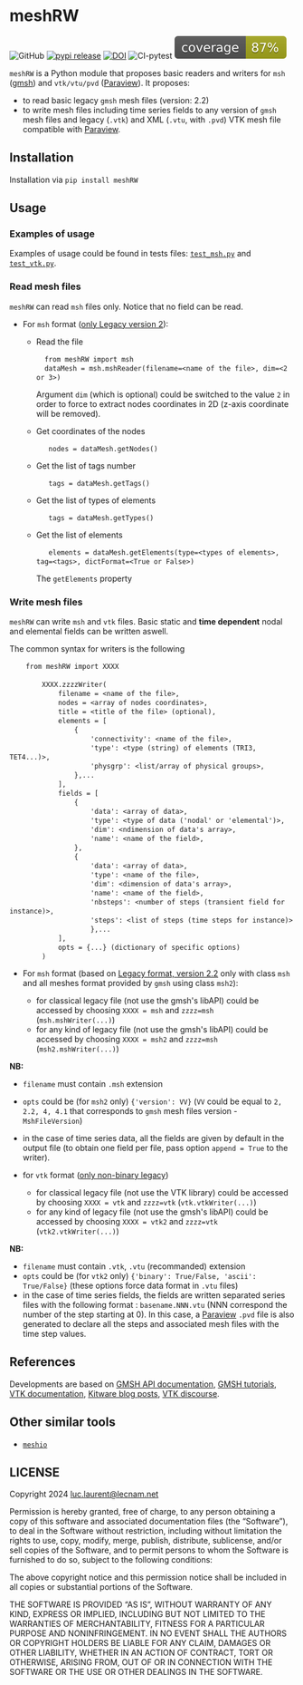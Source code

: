 # meshRW

![GitHub](https://img.shields.io/github/license/luclaurent/meshRW?style=flat-square) [![pypi release](https://img.shields.io/pypi/v/meshrw.svg)](https://pypi.org/project/meshrw/) [![DOI](https://zenodo.org/badge/DOI/10.5281/zenodo.14514789.svg)](https://doi.org/10.5281/zenodo.14514789) ![CI-pytest](https://github.com/luclaurent/meshRW/actions/workflows/CI-pytest.yml/badge.svg) ![code coverage](https://raw.githubusercontent.com/luclaurent/meshRW/refs/heads/coverage-badge/coverage.svg)

<!-- ![GitHub release (latest by date)](https://img.shields.io/github/v/release/luclaurent/meshRW?style=flat-square) ![GitHub all releases](https://img.shields.io/github/downloads/luclaurent/meshRW/total?style=flat-square)  -->

`meshRW` is a Python module that proposes basic readers and writers for `msh` ([gmsh](http://gmsh.info)) and `vtk/vtu/pvd` ([Paraview](https://www.paraview.org/)). It proposes:

* to read basic legacy `gmsh` mesh files (version: 2.2)
* to write mesh files including time series fields to any version of `gmsh` mesh files and legacy (`.vtk`) and XML (`.vtu`, with `.pvd`) VTK mesh file compatible with [Paraview](https://www.paraview.org/).


## Installation

Installation via `pip install meshRW`

## Usage

### Examples of usage

Examples of usage could be found in tests files: [`test_msh.py`](meshRW/tests/test_msh.py) and [`test_vtk.py`](meshRW/tests/test_vtk.py). 

### Read mesh files

`meshRW` can read `msh` files only. Notice that no field can be read.

* For `msh` format ([only Legacy version 2](http://gmsh.info/doc/texinfo/gmsh.html#MSH-file-format-version-2-_0028Legacy_0029)):

    * Read the file

            from meshRW import msh
            dataMesh = msh.mshReader(filename=<name of the file>, dim=<2 or 3>)

        Argument `dim` (which is optional) could be switched to the value `2` in order to force to extract nodes coordinates in 2D (z-axis coordinate will be removed).

    * Get coordinates of the nodes
     
             nodes = dataMesh.getNodes()

    * Get the list of tags number 

             tags = dataMesh.getTags() 

    * Get the list of types of elements
     
             tags = dataMesh.getTypes() 

    * Get the list of elements
 
             elements = dataMesh.getElements(type=<types of elements>, tag=<tags>, dictFormat=<True or False>)
        
        The `getElements` property 


### Write mesh files

`meshRW` can write `msh` and `vtk` files. Basic static and **time dependent** nodal and elemental fields can be written aswell.

The common syntax for writers is the following

        from meshRW import XXXX

            XXXX.zzzzWriter(
                filename = <name of the file>,
                nodes = <array of nodes coordinates>,
                title = <title of the file> (optional),
                elements = [
                    {
                        'connectivity': <name of the file>,
                        'type': <type (string) of elements (TRI3, TET4...)>,
                        'physgrp': <list/array of physical groups>,
                    },...
                ],
                fields = [
                    {
                        'data': <array of data>,
                        'type': <type of data ('nodal' or 'elemental')>,
                        'dim': <ndimension of data's array>,
                        'name': <name of the field>,
                    },            
                    {
                        'data': <array of data>,
                        'type': <name of the file>,
                        'dim': <dimension of data's array>,
                        'name': <name of the field>,
                        'nbsteps': <number of steps (transient field for instance)>,
                        'steps': <list of steps (time steps for instance)>
                        },...
                ],  
                opts = {...} (dictionary of specific options)
            )

* For `msh` format (based on [Legacy format, version 2.2](http://gmsh.info/doc/texinfo/gmsh.html#MSH-file-format-version-2-_0028Legacy_0029) only with class `msh` and all meshes format provided by `gmsh` using class `msh2`):

    * for classical legacy file (not use the gmsh's libAPI) could be accessed by choosing `XXXX = msh` and `zzzz=msh` (`msh.mshWriter(...)`)
    * for any kind of  legacy file (not use the gmsh's libAPI) could be accessed by choosing `XXXX = msh2` and `zzzz=msh` (`msh2.mshWriter(...)`)
  
**NB:** 
* `filename` must contain `.msh` extension
* `opts` could be (for `msh2` only) `{'version': VV}` (`VV` could be equal to `2, 2.2, 4, 4.1` that corresponds to `gmsh` mesh files version - `MshFileVersion`) 
* in the case of time series data, all the fields are given by default in the output file (to obtain one field per file, pass option `append = True` to the writer).

* for `vtk` format ([only non-binary legacy](https://kitware.github.io/vtk-examples/site/VTKFileFormats/))

    * for classical legacy file (not use the VTK library) could be accessed by choosing `XXXX = vtk` and `zzzz=vtk` (`vtk.vtkWriter(...)`)
    * for any kind of  legacy file (not use the gmsh's libAPI) could be accessed by choosing `XXXX = vtk2` and `zzzz=vtk` (`vtk2.vtkWriter(...)`)
  
**NB:** 
* `filename` must contain `.vtk`, `.vtu` (recommanded) extension
* `opts` could be (for `vtk2` only) `{'binary': True/False, 'ascii': True/False}` (these options force data format in `.vtu` files) 
* in the case of time series fields, the fields are written separated series files with the following format : `basename.NNN.vtu` (NNN correspond the number of the step starting at 0). In this case, a [Paraview](https://www.paraview.org/Wiki/ParaView/Data_formats#PVD_File_Format) `.pvd` file is also generated to declare all the steps and associated mesh files with the time step values.

            

<!-- ## Examples
### Example: load and display a mesh file from msh

### Example: add a static nodal field to an existing mesh

### Example: add a time-dependent nodal field to an exisiting mesh -->

## References

Developments are based on [GMSH API documentation](https://gmsh.info/doc/texinfo/gmsh.html#Gmsh-API), [GMSH tutorials](https://gitlab.onelab.info/gmsh/gmsh/-/tree/master/tutorials/python?ref_type=heads), [VTK documentation](https://vtk.org/doc/nightly/html/index.html), [Kitware blog posts](https://www.kitware.com/blog/), [VTK discourse](https://discourse.vtk.org/).


## Other similar tools

* [`meshio`](https://github.com/nschloe/meshio)

## LICENSE



Copyright 2024 luc.laurent@lecnam.net

Permission is hereby granted, free of charge, to any person obtaining a copy of this software and associated documentation files (the “Software”), to deal in the Software without restriction, including without limitation the rights to use, copy, modify, merge, publish, distribute, sublicense, and/or sell copies of the Software, and to permit persons to whom the Software is furnished to do so, subject to the following conditions:

The above copyright notice and this permission notice shall be included in all copies or substantial portions of the Software.

THE SOFTWARE IS PROVIDED “AS IS”, WITHOUT WARRANTY OF ANY KIND, EXPRESS OR IMPLIED, INCLUDING BUT NOT LIMITED TO THE WARRANTIES OF MERCHANTABILITY, FITNESS FOR A PARTICULAR PURPOSE AND NONINFRINGEMENT. IN NO EVENT SHALL THE AUTHORS OR COPYRIGHT HOLDERS BE LIABLE FOR ANY CLAIM, DAMAGES OR OTHER LIABILITY, WHETHER IN AN ACTION OF CONTRACT, TORT OR OTHERWISE, ARISING FROM, OUT OF OR IN CONNECTION WITH THE SOFTWARE OR THE USE OR OTHER DEALINGS IN THE SOFTWARE.

